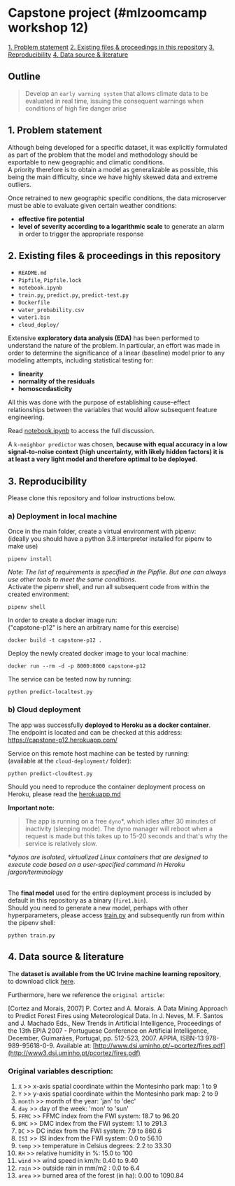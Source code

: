# Capstone project (#mlzoomcamp workshop 12)

[1. Problem statement](#1-problem-statement)
[2. Existing files & proceedings in this repository](#2-existing-files--proceedings-in-this-repository)
[3. Reproducibility](#3-reproducibility)
[4. Data source & literature](#4-data-source--literature)

## **Outline** 
> Develop an `early warning system` that allows climate data to be evaluated in real time, issuing the consequent warnings when conditions of high fire danger arise				
							
## 1. Problem statement

Although being developed for a specific dataset, it was explicitly formulated as part of the problem that the model and methodology should be exportable to new geographic and climatic conditions. \
A priority therefore is to obtain a model as generalizable as possible, this being the main difficulty, since we have highly skewed data and extreme outliers.

Once retrained to new geographic specific conditions, the data microserver must be able to evaluate given certain weather conditions:
- **effective fire potential**
- **level of severity according to a logarithmic scale** to generate an alarm in order to trigger the appropriate response 

## 2. Existing files & proceedings in this repository
- `README.md`
- `Pipfile`, `Pipfile.lock` 
- `notebook.ipynb`
- `train.py`, `predict.py`, `predict-test.py`  
- `Dockerfile`
- `water_probability.csv`
- `water1.bin`
- `cloud_deploy/`

Extensive **exploratory data analysis (EDA)** has been performed to understand the nature of the problem. In particular, an effort was made in order to determine the significance of a linear (baseline) model prior to any modeling attempts, including statistical testing for:
- **linearity**
- **normality of the residuals**
- **homoscedasticity**

All this was done with the purpose of establishing cause-effect relationships between the variables that would allow subsequent feature engineering. 

Read [notebook.ipynb](notebook.ipynb) to access the full discussion. 

A `k-neighbor predictor` was chosen, **because with equal accuracy in a low signal-to-noise context (high uncertainty, with likely hidden factors) it is at least a very light model and therefore optimal to be deployed**.

## 3. Reproducibility
Please clone this repository and follow instructions below.


### **a) Deployment in local machine**

Once in the main folder, create a virtual environment with pipenv: \
(ideally you should have a python 3.8 interpreter installed for pipenv to make use)


    pipenv install

*Note: The list of requirements is specified in the Pipfile. But one can always use other tools to meet the same conditions.* \
Activate the pipenv shell, and run all subsequent code from within the created environment:

    pipenv shell

In order to create a docker image run: \
("capstone-p12" is here an arbitrary name for this exercise)

    docker build -t capstone-p12 .

Deploy the newly created docker image to your local machine:

    docker run --rm -d -p 8000:8000 capstone-p12

The service can be tested now by running:

    python predict-localtest.py

### **b) Cloud deployment**
The app was successfully **deployed to Heroku as a docker container**. \
The endpoint is located and can be checked at this address: \
https://capstone-p12.herokuapp.com/

Service on this remote host machine can be tested by running: \
(available at the `cloud-deployment/` folder):

    python predict-cloudtest.py

Should you need to reproduce the container deployment process on Heroku, please read the [herokuapp.md](cloud-deployment/herokuapp.md) 

**Important note:** 
>The app is running on a free `dyno`*, which idles after 30 minutes of inactivity (sleeping mode). The dyno manager will reboot when a request is made 
but this takes up to 15-20 seconds and that's why the service is relatively slow. 

**dynos are isolated, virtualized Linux containers 
that are designed to execute code based on a user-specified command in Heroku jargon/terminology*

\
The **final model** used for the entire deployment process is included by default in this repository as a binary (`fire1.bin`). \
Should you need to generate a new model, perhaps with other hyperparameters, please access [train.py](train.py) and subsequently run from within the pipenv shell:

    python train.py


## 4. Data source & literature

The **dataset is available from the UC Irvine machine learning repository**, \
to download click [here](http://archive.ics.uci.edu/ml/datasets/Forest+Fires).

Furthermore, here we reference the `original article`: 

[Cortez and Morais, 2007] P. Cortez and A. Morais. A Data Mining Approach to Predict Forest Fires using Meteorological Data. In J. Neves, M. F. Santos and J. Machado Eds., New Trends in Artificial Intelligence, Proceedings of the 13th EPIA 2007 - Portuguese Conference on Artificial Intelligence, December, Guimarães, Portugal, pp. 512-523, 2007. APPIA, ISBN-13 978-989-95618-0-9. Available at: [http://www.dsi.uminho.pt/~pcortez/fires.pdf](http://www3.dsi.uminho.pt/pcortez/fires.pdf)
    
### Original variables description:

1. `X` >> x-axis spatial coordinate within the Montesinho park map: 1 to 9 
2. `Y` >> y-axis spatial coordinate within the Montesinho park map: 2 to 9 
3. `month` >> month of the year: 'jan' to 'dec' 
4. `day` >> day of the week: 'mon' to 'sun' 
5. `FFMC` >> FFMC index from the FWI system: 18.7 to 96.20 
6. `DMC` >> DMC index from the FWI system: 1.1 to 291.3 
7. `DC` >> DC index from the FWI system: 7.9 to 860.6 
8. `ISI` >> ISI index from the FWI system: 0.0 to 56.10 
9. `temp` >> temperature in Celsius degrees: 2.2 to 33.30 
10. `RH` >> relative humidity in %: 15.0 to 100 
11. `wind` >> wind speed in km/h: 0.40 to 9.40 
12. `rain` >> outside rain in mm/m2 : 0.0 to 6.4 
13. `area` >> burned area of the forest (in ha): 0.00 to 1090.84



